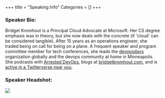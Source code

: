 +++
title = "Speaking Info"
Categories = []
+++

<h3><strong>Speaker Bio:</strong></h3>


<p>Bridget Kromhout is a Principal Cloud Advocate at Microsoft. Her CS degree emphasis was in theory, but she now deals with the concrete (if 'cloud' can be considered tangible). After 15 years as an operations engineer, she traded being on call for being on a plane. A frequent speaker and program committee member for tech conferences, she leads the <a href="http://devopsdays.org">devopsdays</a> organization globally and the devops community at home in Minneapolis. She podcasts with <a href="http://arresteddevops.com">Arrested DevOps</a>, blogs at <a href="http://bridgetkromhout.com">bridgetkromhout.com</a>, and is <a href="https://twitter.com/bridgetkromhout">active in a Twitterverse near you</a>.</p>

<h3><strong>Speaker Headshot:</strong></h3>
<p><a href="bridgetkromhout.png"><strong><img src="bridgetkromhout.png"></strong></a></p>
